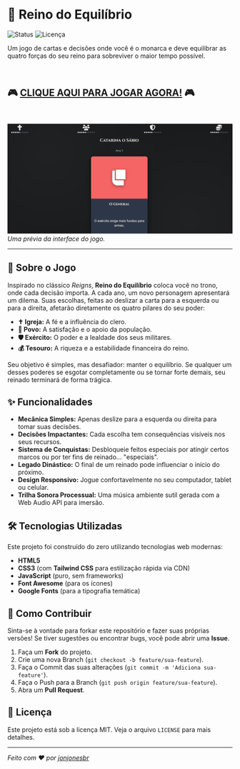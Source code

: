 # 👑 Reino do Equilíbrio

![Status](https://img.shields.io/badge/status-concluído-green)
![Licença](https://img.shields.io/badge/licença-MIT-blue)

Um jogo de cartas e decisões onde você é o monarca e deve equilibrar as quatro forças do seu reino para sobreviver o maior tempo possível.

<br>

## 🎮 [CLIQUE AQUI PARA JOGAR AGORA!](https://jonjonesbr.github.io/reino-do-equilibrio/) 🎮

<br>

![Screenshot do Jogo Reino do Equilíbrio](https://github.com/JonJonesBR/reino-do-equilibrio/blob/main/PREVIA_GAME.JPG?raw=true](https://raw.githubusercontent.com/JonJonesBR/reino-do-equilibrio/refs/heads/main/PREVIA_GAME.JPG))
_Uma prévia da interface do jogo._

---

## 📜 Sobre o Jogo

Inspirado no clássico *Reigns*, **Reino do Equilíbrio** coloca você no trono, onde cada decisão importa. A cada ano, um novo personagem apresentará um dilema. Suas escolhas, feitas ao deslizar a carta para a esquerda ou para a direita, afetarão diretamente os quatro pilares do seu poder:

* **✝️ Igreja:** A fé e a influência do clero.
* **👥 Povo:** A satisfação e o apoio da população.
* **🛡️ Exército:** O poder e a lealdade dos seus militares.
* **💰 Tesouro:** A riqueza e a estabilidade financeira do reino.

Seu objetivo é simples, mas desafiador: manter o equilíbrio. Se qualquer um desses poderes se esgotar completamente ou se tornar forte demais, seu reinado terminará de forma trágica.

## ✨ Funcionalidades

* **Mecânica Simples:** Apenas deslize para a esquerda ou direita para tomar suas decisões.
* **Decisões Impactantes:** Cada escolha tem consequências visíveis nos seus recursos.
* **Sistema de Conquistas:** Desbloqueie feitos especiais por atingir certos marcos ou por ter fins de reinado... "especiais".
* **Legado Dinástico:** O final de um reinado pode influenciar o início do próximo.
* **Design Responsivo:** Jogue confortavelmente no seu computador, tablet ou celular.
* **Trilha Sonora Processual:** Uma música ambiente sutil gerada com a Web Audio API para imersão.

## 🛠️ Tecnologias Utilizadas

Este projeto foi construído do zero utilizando tecnologias web modernas:

* **HTML5**
* **CSS3** (com **Tailwind CSS** para estilização rápida via CDN)
* **JavaScript** (puro, sem frameworks)
* **Font Awesome** (para os ícones)
* **Google Fonts** (para a tipografia temática)

## 🚀 Como Contribuir

Sinta-se à vontade para forkar este repositório e fazer suas próprias versões! Se tiver sugestões ou encontrar bugs, você pode abrir uma **Issue**.

1.  Faça um **Fork** do projeto.
2.  Crie uma nova Branch (`git checkout -b feature/sua-feature`).
3.  Faça o Commit das suas alterações (`git commit -m 'Adiciona sua-feature'`).
4.  Faça o Push para a Branch (`git push origin feature/sua-feature`).
5.  Abra um **Pull Request**.

## 📝 Licença

Este projeto está sob a licença MIT. Veja o arquivo `LICENSE` para mais detalhes.

---

_Feito com ❤️ por [jonjonesbr](https://github.com/jonjonesbr)_
